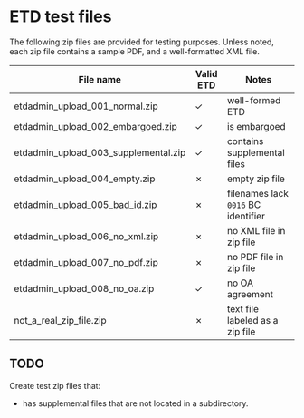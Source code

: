 # ETD test files

The following zip files are provided for testing purposes. Unless noted, each zip file contains a sample PDF, and a well-formatted XML file.

| File name                            | Valid ETD | Notes |
| ------------------------------------ | ----------|-------|
| etdadmin_upload_001_normal.zip       | ✓         | well-formed ETD |
| etdadmin_upload_002_embargoed.zip    | ✓         | is embargoed |
| etdadmin_upload_003_supplemental.zip | ✓         | contains supplemental files |
| etdadmin_upload_004_empty.zip        | ✗         | empty zip file |
| etdadmin_upload_005_bad_id.zip       | ✗         | filenames lack `0016` BC identifier |
| etdadmin_upload_006_no_xml.zip       | ✗         | no XML file in zip file |
| etdadmin_upload_007_no_pdf.zip       | ✗         | no PDF file in zip file |
| etdadmin_upload_008_no_oa.zip        | ✓         | no OA agreement |
| not_a_real_zip_file.zip              | ✗         | text file labeled as a zip file |

## TODO

Create test zip files that:
* has supplemental files that are not located in a subdirectory.